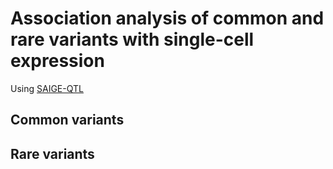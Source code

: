 # Association analysis of common and rare variants with single-cell expression

Using [SAIGE-QTL]()

## Common variants

## Rare variants
